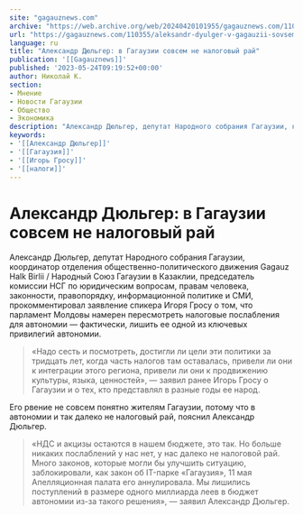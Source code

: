 ```yaml
---
site: "gagauznews.com"
archive: "https://web.archive.org/web/20240420101955/gagauznews.com/110355/aleksandr-dyulger-v-gagauzii-sovsem-ne-nalogovyj-raj.html"
url: "https://gagauznews.com/110355/aleksandr-dyulger-v-gagauzii-sovsem-ne-nalogovyj-raj.html"
language: ru
title: "Александр Дюльгер: в Гагаузии совсем не налоговый рай"
publication: '[[Gagauznews]]'
published: '2023-05-24T09:19:52+00:00'
author: Николай К.
section:
- Мнение
- Новости Гагаузии
- Общество
- Экономика
description: "Александр Дюльгер, депутат Народного собрания Гагаузии, координатор отделения общественно-политического движения Gagauz Halk Birlii / Народный Союз Гагаузии в Казаклии, председатель комиссии НСГ по юридическим вопросам, правам человека, законности, правопорядку, информационной политике и СМИ, прокомментировал заявление спикера Игоря Гросу о том, что парламент Молдовы намерен пересмотреть налоговые послабления для автономии — фактически, лишить ее одной из ключевых привилегий автономии. «Надо сесть и посмотреть, достигли ли цели эти политики за тридцать лет, когда часть налогов там оставалась, привели ли они к интеграции этого региона, привели ли они к продвижению культуры, языка, ценностей», — заявил ранее Игорь Гросу о Гагаузии и о тех, […]"
keywords:
- '[[Александр Дюльгер]]'
- '[[Гагаузия]]'
- '[[Игорь Гросу]]'
- '[[налоги]]'
---
```


# Александр Дюльгер: в Гагаузии совсем не налоговый рай

Александр Дюльгер, депутат Народного собрания Гагаузии, координатор отделения общественно-политического движения Gagauz Halk Birlii / Народный Союз Гагаузии в Казаклии, председатель комиссии НСГ по юридическим вопросам, правам человека, законности, правопорядку, информационной политике и СМИ, прокомментировал заявление спикера Игоря Гросу о том, что парламент Молдовы намерен пересмотреть налоговые послабления для автономии — фактически, лишить ее одной из ключевых привилегий автономии.

> «Надо сесть и посмотреть, достигли ли цели эти политики за тридцать лет, когда часть налогов там оставалась, привели ли они к интеграции этого региона, привели ли они к продвижению культуры, языка, ценностей», — заявил ранее Игорь Гросу о Гагаузии и о тех, кто представлял в разные годы ее народ.

Его рвение не совсем понятно жителям Гагаузии, потому что в автономии и так далеко не налоговый рай, пояснил Александр Дюльгер.

> «НДС и акцизы остаются в нашем бюджете, это так. Но больше никаких послаблений у нас нет, у нас далеко не налоговой рай. Много законов, которые могли бы улучшить ситуацию, заблокировали, как закон об IT-парке «Гагаузия», 11 мая Апелляционная палата его аннулировала. Мы лишились поступлений в размере одного миллиарда леев в бюджет автономии из-за такого решения», — заявил Александр Дюльгер.